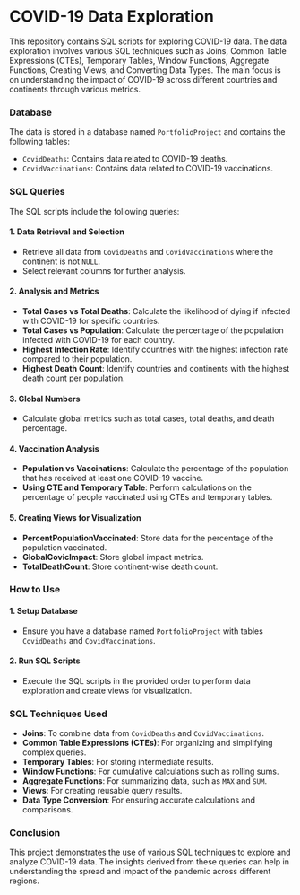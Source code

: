 # COVID-19 Data Exploration 

This repository contains SQL scripts for exploring COVID-19 data. The data exploration involves various SQL techniques such as Joins, Common Table Expressions (CTEs), Temporary Tables, Window Functions, Aggregate Functions, Creating Views, and Converting Data Types. The main focus is on understanding the impact of COVID-19 across different countries and continents through various metrics.
 
### Database 
 
The data is stored in a database named `PortfolioProject` and contains the following tables:

- `CovidDeaths`: Contains data related to COVID-19 deaths.
- `CovidVaccinations`: Contains data related to COVID-19 vaccinations.  

### SQL Queries

The SQL scripts include the following queries:

#### 1. Data Retrieval and Selection

- Retrieve all data from `CovidDeaths` and `CovidVaccinations` where the continent is not `NULL`. 
- Select relevant columns for further analysis.

#### 2. Analysis and Metrics

- **Total Cases vs Total Deaths**: Calculate the likelihood of dying if infected with COVID-19 for specific countries.
- **Total Cases vs Population**: Calculate the percentage of the population infected with COVID-19 for each country.
- **Highest Infection Rate**: Identify countries with the highest infection rate compared to their population.
- **Highest Death Count**: Identify countries and continents with the highest death count per population.

#### 3. Global Numbers

- Calculate global metrics such as total cases, total deaths, and death percentage.

#### 4. Vaccination Analysis

- **Population vs Vaccinations**: Calculate the percentage of the population that has received at least one COVID-19 vaccine.
- **Using CTE and Temporary Table**: Perform calculations on the percentage of people vaccinated using CTEs and temporary tables.

#### 5. Creating Views for Visualization

- **PercentPopulationVaccinated**: Store data for the percentage of the population vaccinated.
- **GlobalCovicImpact**: Store global impact metrics.
- **TotalDeathCount**: Store continent-wise death count.

### How to Use

#### 1. Setup Database

- Ensure you have a database named `PortfolioProject` with tables `CovidDeaths` and `CovidVaccinations`.

#### 2. Run SQL Scripts

- Execute the SQL scripts in the provided order to perform data exploration and create views for visualization.

### SQL Techniques Used

- **Joins**: To combine data from `CovidDeaths` and `CovidVaccinations`.
- **Common Table Expressions (CTEs)**: For organizing and simplifying complex queries.
- **Temporary Tables**: For storing intermediate results.
- **Window Functions**: For cumulative calculations such as rolling sums.
- **Aggregate Functions**: For summarizing data, such as `MAX` and `SUM`.
- **Views**: For creating reusable query results.
- **Data Type Conversion**: For ensuring accurate calculations and comparisons.

### Conclusion

This project demonstrates the use of various SQL techniques to explore and analyze COVID-19 data. The insights derived from these queries can help in understanding the spread and impact of the pandemic across different regions.
